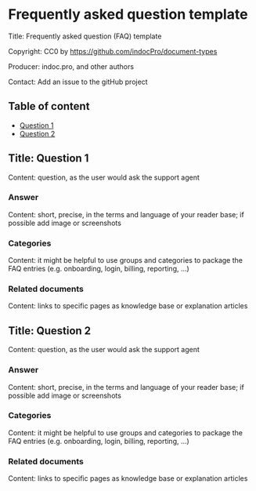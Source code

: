 # Frequently asked question template
Title: Frequently asked question (FAQ) template

Copyright: CC0 by https://github.com/indocPro/document-types

Producer: indoc.pro, and other authors

Contact: Add an issue to the gitHub project

## Table of content <a name="toc"></a>
- [Question 1](#q1) 
- [Question 2](#q2) 

## Title: Question 1 <a name="q1"></a>
Content: question, as the user would ask the support agent

### Answer
Content: short, precise, in the terms and language of your reader base; if possible add image or screenshots

### Categories
Content: it might be helpful to use groups and categories to package the FAQ entries (e.g. onboarding, login, billing, reporting, ...)

### Related documents
Content: links to specific pages as knowledge base or explanation articles


## Title: Question 2 <a name="q2"></a>
Content: question, as the user would ask the support agent

### Answer
Content: short, precise, in the terms and language of your reader base; if possible add image or screenshots

### Categories
Content: it might be helpful to use groups and categories to package the FAQ entries (e.g. onboarding, login, billing, reporting, ...)

### Related documents
Content: links to specific pages as knowledge base or explanation articles
